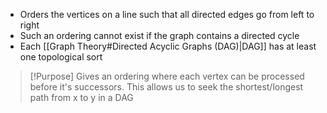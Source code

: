 - Orders the vertices on a line such that all directed edges go from left to right
- Such an ordering cannot exist if the graph contains a directed cycle
- Each [[Graph Theory#Directed Acyclic Graphs (DAG)|DAG]] has at least one topological sort

>[!Purpose]
>Gives an ordering where each vertex can be processed before it's successors. This allows us to seek the shortest/longest path from x to y in a DAG

